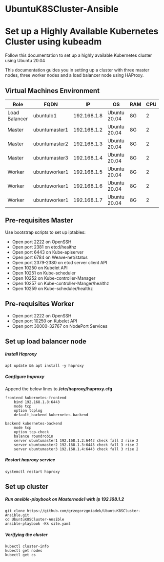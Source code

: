 # UbuntuK8SCluster-Ansible

# Set up a Highly Available Kubernetes Cluster using kubeadm
Follow this documentation to set up a highly available Kubernetes cluster using Ubuntu 20.04

This documentation guides you in setting up a cluster with three master nodes, three worker nodes and a load balancer node using HAProxy.

## Virtual Machines Environment
|Role|FQDN|IP|OS|RAM|CPU|
|----|----|----|----|----|----|
|Load Balancer|ubuntulb1|192.168.1.8|Ubuntu 20.04 |8G|2|
|Master|ubuntumaster1|192.168.1.2|Ubuntu 20.04|8G|2|
|Master|ubuntumaster2|192.168.1.3|Ubuntu 20.04|8G|2|
|Master|ubuntumaster3|192.168.1.4|Ubuntu 20.04|8G|2|
|Worker|ubuntuworker1|192.168.1.5|Ubuntu 20.04|8G|2|
|Worker|ubuntuworker1|192.168.1.6|Ubuntu 20.04|8G|2|
|Worker|ubuntuworker1|192.168.1.7|Ubuntu 20.04|8G|2|

## Pre-requisites Master
Use bootstrap scripts to set up iptables:
- Open port 2222 on OpenSSH
- Open port 2381 on etcd/healthz
- Open port 6443 on Kube-apiserver
- Open port 6784 on Weave-net/status
- Open port 2379-2380 on etcd server client API
- Open 10250 on Kubelet API
- Open 10251 on Kube-scheduler
- Open 10252 on Kube-controller-Manager
- Open 10257 on Kube-controller-Manger/healthz
- Open 10259 on Kube-scheduler/healthz

## Pre-requisites Worker
- Open port 2222 on OpenSSH
- Open port 10250 on Kubelet API
- Open port 30000-32767 on NodePort Services


## Set up load balancer node
##### Install Haproxy
```
apt update && apt install -y haproxy
```
##### Configure haproxy
Append the below lines to **/etc/haproxy/haproxy.cfg**
```
frontend kubernetes-frontend
    bind 192.168.1.8:6443
    mode tcp
    option tcplog
    default_backend kubernetes-backend

backend kubernetes-backend
    mode tcp
    option tcp-check
    balance roundrobin
    server ubuntumaster1 192.168.1.2:6443 check fall 3 rise 2
    server ubuntumaster2 192.168.1.3:6443 check fall 3 rise 2
    server ubuntumaster3 192.168.1.4:6443 check fall 3 rise 2
```
##### Restart haproxy service
```
systemctl restart haproxy
```

## Set up cluster
##### Run ansible-playbook on Masternode1 with ip 192.168.1.2
```
git clone https://github.com/grzegorzgniadek/UbuntuK8SCluster-Ansible.git
cd UbuntuK8SCluster-Ansible
ansible-playbook -Kk site.yaml
```

##### Verifying the cluster
```
kubectl cluster-info
kubectl get nodes
kubectl get cs
```
